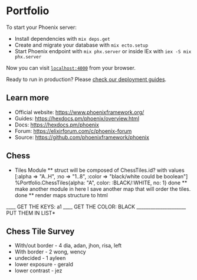 # Portfolio

To start your Phoenix server:

  * Install dependencies with `mix deps.get`
  * Create and migrate your database with `mix ecto.setup`
  * Start Phoenix endpoint with `mix phx.server` or inside IEx with `iex -S mix phx.server`

Now you can visit [`localhost:4000`](http://localhost:4000) from your browser.

Ready to run in production? Please [check our deployment guides](https://hexdocs.pm/phoenix/deployment.html).

## Learn more

  * Official website: https://www.phoenixframework.org/
  * Guides: https://hexdocs.pm/phoenix/overview.html
  * Docs: https://hexdocs.pm/phoenix
  * Forum: https://elixirforum.com/c/phoenix-forum
  * Source: https://github.com/phoenixframework/phoenix

## Chess

  * Tiles Module
  ** struct will be composed of ChessTiles.id? with values 
      [:alpha => "A..H", :no => "1..8", :color => "black/white could be boolean"]
      %Portfolio.ChessTiles{alpha: "A", color: :BLACK/:WHITE, no: 1} done 
  ** make another module in here I save another map that will order the tiles. done
  ** render maps structure to html

____ GET THE KEYS: a1 
____ GET THE COLOR: BLACK
_____________________ PUT THEM IN LIST*

## Chess Tile Survey
  * With/out border  - 4 dia, adan, jhon, risa, left
  * With border      - 2 wong, wency
  * undecided        - 1 ayleen
  * lower exposure   - gerald
  * lower contrast   - jez
